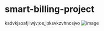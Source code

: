 # smart-billing-project

ksdvkjsoafjilwjv;oe,jbksvkzvhnosjvo
![image](https://github.com/PraveenVenkatRaju/smart-billing-project/assets/71624496/796c7709-4e9b-418e-85d1-bf32af9120b1)
